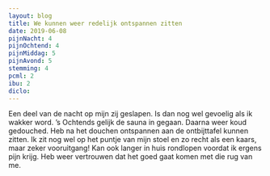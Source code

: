 ```yaml
---
layout: blog
title: We kunnen weer redelijk ontspannen zitten
date: 2019-06-08
pijnNacht: 4
pijnOchtend: 4
pijnMiddag: 5
pijnAvond: 5
stemming: 4
pcml: 2
ibu: 2
diclo: 
---
```


Een deel van de nacht op mijn zij geslapen. Is dan nog wel gevoelig als ik wakker word. ’s Ochtends gelijk de sauna in gegaan. Daarna weer koud gedouched. Heb na het douchen ontspannen aan de ontbijttafel kunnen zitten. Ik zit nog wel op het puntje van mijn stoel en zo recht als een kaars, maar zeker vooruitgang! Kan ook langer in huis rondlopen voordat ik ergens pijn krijg. Heb weer vertrouwen dat het goed gaat komen met die rug van me. 

